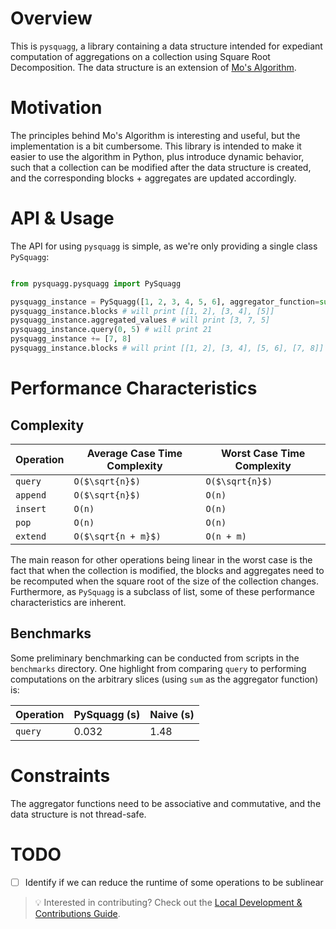 # Overview
 This is `pysquagg`, a library containing a data structure intended for expediant computation of aggregations on a collection using Square Root Decomposition. The data structure is an extension of [Mo's Algorithm](https://www.geeksforgeeks.org/mos-algorithm-query-square-root-decomposition-set-1-introduction/).
 
# Motivation
The principles behind Mo's Algorithm is interesting and useful, but the implementation is a bit cumbersome. This library is intended to make it easier to use the algorithm in Python, plus introduce dynamic behavior, such that a collection can be modified after the data structure is created, and the corresponding blocks + aggregates are updated accordingly.


# API & Usage
The API for using `pysquagg` is simple, as we're only providing a single class `PySquagg`:
```python

from pysquagg.pysquagg import PySquagg

pysquagg_instance = PySquagg([1, 2, 3, 4, 5, 6], aggregator_function=sum)
pysquagg_instance.blocks # will print [[1, 2], [3, 4], [5]]
pysquagg_instance.aggregated_values # will print [3, 7, 5]
pysquagg_instance.query(0, 5) # will print 21
pysquagg_instance += [7, 8]
pysquagg_instance.blocks # will print [[1, 2], [3, 4], [5, 6], [7, 8]]
```
# Performance Characteristics

## Complexity

| Operation | Average Case Time Complexity | Worst Case Time Complexity |
|-----------|----------------------------|----------------------------|
| `query`   | `O($\sqrt{n}$)`            | `O($\sqrt{n}$)`            |
| `append`  | `O($\sqrt{n}$)`            | `O(n)`                     |
| `insert`  | `O(n) `                    | `O(n)`                     |
| `pop`     | `O(n) `                    | `O(n)`                     |
| `extend` | `O($\sqrt{n + m}$)`         | `O(n + m)`                 |

The main reason for other operations being linear in the worst case is the fact that when the collection is modified, the blocks and aggregates need to be recomputed when the square root of the size of the collection changes. Furthermore, as `PySquagg` is a subclass of list, some of these performance characteristics are inherent.
## Benchmarks

Some preliminary benchmarking can be conducted from scripts in the `benchmarks` directory. One highlight from comparing `query` to performing computations on the arbitrary slices (using `sum` as the aggregator function) is:

| Operation | PySquagg (s) |  Naive (s) |
|-----------|--------------|------------|
| `query`   | 0.032        | 1.48      |


# Constraints
The aggregator functions need to be associative and commutative, and the data structure is not thread-safe.


# TODO
- [ ] Identify if we can reduce the runtime of some operations to be sublinear


> 💡 Interested in contributing? Check out the [Local Development & Contributions Guide](https://github.com/danielenricocahall/pysquagg/blob/main/CONTRIBUTING.md).